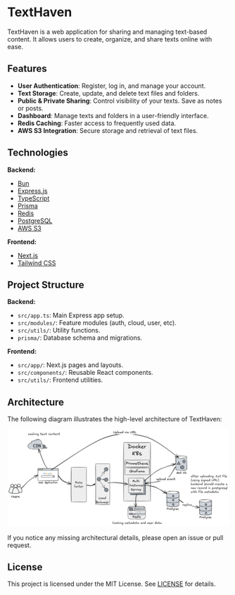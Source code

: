 # TextHaven

TextHaven is a web application for sharing and managing text-based content. It allows users to create, organize, and share texts online with ease.

## Features

- **User Authentication**: Register, log in, and manage your account.
- **Text Storage**: Create, update, and delete text files and folders.
- **Public & Private Sharing**: Control visibility of your texts. Save as notes or posts.
- **Dashboard**: Manage texts and folders in a user-friendly interface.
- **Redis Caching**: Faster access to frequently used data.
- **AWS S3 Integration**: Secure storage and retrieval of text files.

## Technologies

**Backend:**

- [Bun](https://www.bun.sh/)
- [Express.js](https://www.expressjs.com/)
- [TypeScript](https://www.typescriptlang.org/)
- [Prisma](https://www.prisma.io/)
- [Redis](https://redis.io/)
- [PostgreSQL](https://www.postgresql.org/)
- [AWS S3](https://aws.amazon.com/s3/)

**Frontend:**

- [Next.js](https://nextjs.org/)
- [Tailwind CSS](https://tailwindcss.com/)

## Project Structure

**Backend:**

- `src/app.ts`: Main Express app setup.
- `src/modules/`: Feature modules (auth, cloud, user, etc).
- `src/utils/`: Utility functions.
- `prisma/`: Database schema and migrations.

**Frontend:**

- `src/app/`: Next.js pages and layouts.
- `src/components/`: Reusable React components.
- `src/utils/`: Frontend utilities.

## Architecture

The following diagram illustrates the high-level architecture of TextHaven:

<img src='./architecture.png' alt='TextHaven Architecture Diagram'/>

If you notice any missing architectural details, please open an issue or pull request.

## License

This project is licensed under the MIT License. See [LICENSE](./LICENSE) for details.
